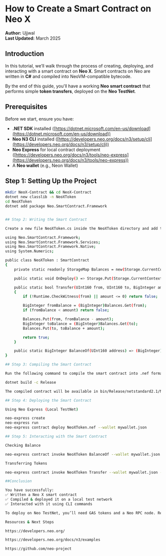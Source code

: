 # How to Create a Smart Contract on Neo X  

**Author:** Ujjwal  
**Last Updated:** March 2025  

## Introduction  
In this tutorial, we’ll walk through the process of creating, deploying, and interacting with a smart contract on **Neo X**. Smart contracts on Neo are written in **C#** and compiled into NeoVM-compatible bytecode.  

By the end of this guide, you'll have a working **Neo smart contract** that performs simple **token transfers**, deployed on the **Neo TestNet**.  

## Prerequisites  
Before we start, ensure you have:  
- **.NET SDK** installed ([https://dotnet.microsoft.com/en-us/download](https://dotnet.microsoft.com/en-us/download))  
- **Neo N3 CLI** installed ([https://developers.neo.org/docs/n3/setup/cli](https://developers.neo.org/docs/n3/setup/cli))  
- **Neo Express** for local contract deployment ([https://developers.neo.org/docs/n3/tools/neo-express](https://developers.neo.org/docs/n3/tools/neo-express))  
- A **Neo wallet** (e.g., Neon Wallet)  

## Step 1: Setting Up the Project  
```sh
mkdir NeoX-Contract && cd NeoX-Contract
dotnet new classlib -n NeoXToken
cd NeoXToken
dotnet add package Neo.SmartContract.Framework


## Step 2: Writing the Smart Contract

Create a new file NeoXToken.cs inside the NeoXToken directory and add the following code:

using Neo.SmartContract.Framework;
using Neo.SmartContract.Framework.Services;
using Neo.SmartContract.Framework.Native;
using System.Numerics;

public class NeoXToken : SmartContract
{
    private static readonly StorageMap Balances = new(Storage.CurrentContext, "balances");

    public static void OnDeploy() => Storage.Put(Storage.CurrentContext, "deployed", "true");

    public static bool Transfer(UInt160 from, UInt160 to, BigInteger amount)
    {
        if (!Runtime.CheckWitness(from) || amount <= 0) return false;

        BigInteger fromBalance = (BigInteger)Balances.Get(from);
        if (fromBalance < amount) return false;

        Balances.Put(from, fromBalance - amount);
        BigInteger toBalance = (BigInteger)Balances.Get(to);
        Balances.Put(to, toBalance + amount);

        return true;
    }

    public static BigInteger BalanceOf(UInt160 address) => (BigInteger)Balances.Get(address);
}

## Step 3: Compiling the Smart Contract

Run the following command to compile the smart contract into .nef format:

dotnet build -c Release

The compiled contract will be available in bin/Release/netstandard2.1/NeoXToken.nef.

## Step 4: Deploying the Smart Contract

Using Neo Express (Local TestNet)

neo-express create
neo-express run
neo-express contract deploy NeoXToken.nef --wallet mywallet.json

## Step 5: Interacting with the Smart Contract

Checking Balance

neo-express contract invoke NeoXToken BalanceOf --wallet mywallet.json --args "[<your_address>]"

Transferring Tokens

neo-express contract invoke NeoXToken Transfer --wallet mywallet.json --args "[<from_address>, <to_address>, 10]"

##Conclusion

You have successfully:
✅ Written a Neo X smart contract
✅ Compiled & deployed it on a local test network
✅ Interacted with it using CLI commands

To deploy on Neo TestNet, you’ll need GAS tokens and a Neo RPC node. Refer to https://developers.neo.org/docs/n3/tutorials for deployment.

Resources & Next Steps

https://developers.neo.org/

https://developers.neo.org/docs/n3/examples

https://github.com/neo-project

